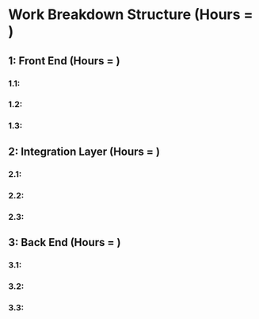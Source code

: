 # Work Breakdown Structure (Hours = )

## 1: Front End (Hours = )

### 1.1:

### 1.2:

### 1.3:

## 2: Integration Layer (Hours = )

### 2.1:

### 2.2:

### 2.3:

## 3: Back End (Hours = )

### 3.1:

### 3.2:

### 3.3: